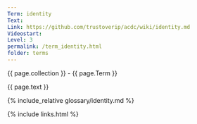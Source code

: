 ```yaml
---
Term: identity
Text: 
Link: https://github.com/trustoverip/acdc/wiki/identity.md
Videostart: 
Level: 3
permalink: /term_identity.html
folder: terms
---
```


{{ page.collection }} - {{ page.Term }}

   {{ page.text }}

{% include_relative glossary/identity.md %}

 {% include links.html %} 
